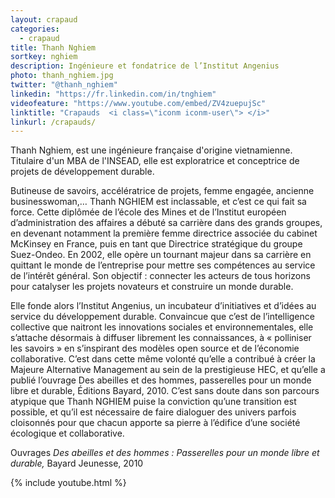 ```yaml
---
layout: crapaud
categories:
  - crapaud
title: Thanh Nghiem 
sortkey: nghiem
description: Ingénieure et fondatrice de l’Institut Angenius
photo: thanh_nghiem.jpg
twitter: "@thanh_nghiem"
linkedin: "https://fr.linkedin.com/in/tnghiem"
videofeature: "https://www.youtube.com/embed/ZV4zuepujSc" 
linktitle: "Crapauds  <i class=\"iconm iconm-user\"> </i>"
linkurl: /crapauds/
---
```



Thanh Nghiem, est une ingénieure française d'origine vietnamienne. Titulaire d'un MBA de l'INSEAD, elle est exploratrice et conceptrice de projets de développement durable.


Butineuse de savoirs, accélératrice de projets, femme engagée, ancienne businesswoman,… Thanh NGHIEM est inclassable, et c’est ce qui fait sa force. Cette diplômée de l’école des Mines et de l’Institut européen d’administration des affaires a débuté sa carrière dans des grands groupes, en devenant notamment la première femme directrice associée du cabinet McKinsey en France, puis en tant que Directrice stratégique du groupe Suez-Ondeo. En 2002, elle opère un tournant majeur dans sa carrière en quittant le monde de l’entreprise pour mettre ses compétences au service de l’intérêt général. Son objectif : connecter les acteurs de tous horizons pour catalyser les projets novateurs et construire un monde durable.

Elle fonde alors l’Institut Angenius, un incubateur d’initiatives et d’idées au service du développement durable. Convaincue que c’est de l’intelligence collective que naitront les innovations sociales et environnementales, elle s’attache désormais à diffuser librement les connaissances, à « polliniser les savoirs » en s’inspirant des modèles open source et de l’économie collaborative. C’est dans cette même volonté qu’elle a contribué à créer la Majeure Alternative Management au sein de la prestigieuse HEC, et qu’elle a publié l’ouvrage Des abeilles et des hommes, passerelles pour un monde libre et durable, Éditions Bayard, 2010. C’est sans doute dans son parcours atypique que Thanh NGHIEM puise la conviction qu’une transition est possible, et qu’il est nécessaire de faire dialoguer des univers parfois cloisonnés pour que chacun apporte sa pierre à l’édifice d’une société écologique et collaborative.

Ouvrages
*Des abeilles et des hommes : Passerelles pour un monde libre et durable,* Bayard Jeunesse, 2010


{% include youtube.html %}

